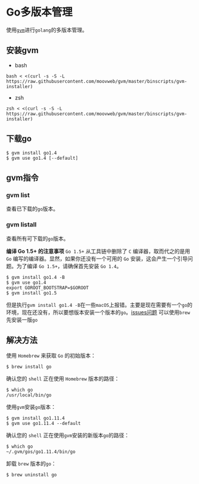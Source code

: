 <!--
 * @Author: your name
 * @Date: 2021-09-17 10:17:54
 * @LastEditTime: 2022-04-13 16:29:10
 * @LastEditors: matiastang
 * @Description: In User Settings Edit
 * @FilePath: /matias-Golang/md/Go多版本管理.md
-->
# Go多版本管理

使用[`gvm`](https://github.com/moovweb/gvm)进行`golang`的多版本管理。

## 安装gvm

* bash
```
bash < <(curl -s -S -L https://raw.githubusercontent.com/moovweb/gvm/master/binscripts/gvm-installer)
```

* zsh
```
zsh < <(curl -s -S -L https://raw.githubusercontent.com/moovweb/gvm/master/binscripts/gvm-installer)
```

## 下载go

```
$ gvm install go1.4
$ gvm use go1.4 [--default]
```
## gvm指令

### gvm list

查看已下载的`go`版本。

### gvm listall

查看所有可下载的`go`版本。

**编译 Go 1.5+ 的注意事项**
`Go 1.5+` 从工具链中删除了 `C` 编译器，取而代之的是用 `Go` 编写的编译器。显然，如果你还没有一个可用的 `Go` 安装，这会产生一个引导问题。为了编译 `Go 1.5+`，请确保首先安装 `Go 1.4`。
```
$ gvm install go1.4 -B
$ gvm use go1.4
export GOROOT_BOOTSTRAP=$GOROOT
$ gvm install go1.5
```
但是执行`gvm install go1.4 -B`在一些`macOS`上报错。主要是现在需要有一个`go`的环境，现在还没有，所以要想版本安装一个版本的`go`。[issues问题](https://github.com/moovweb/gvm/issues/287)
可以使用`brew`先安装一版`go`
## 解决方法

使用 `Homebrew` 来获取 `Go` 的初始版本：
```
$ brew install go
```
确认您的 `shell` 正在使用 `Homebrew` 版本的路径：
```
$ which go
/usr/local/bin/go
```
使用`gvm`安装`go`版本：
```
$ gvm install go1.11.4
$ gvm use go1.11.4 --default
```
确认您的 `shell` 正在使用`gvm`安装的新版本`go`的路径：
```
$ which go
~/.gvm/gos/go1.11.4/bin/go
```
卸载 `brew` 版本的`go`：
```
$ brew uninstall go
```
